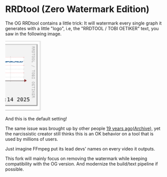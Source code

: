 RRDtool (Zero Watermark Edition)
===================================

The OG RRDtool contains a little trick: It will watermark every single graph it generates with a little "logo", i.e, the "RRDTOOL / TOBI OETIKER" text, you saw in the following image.

![Watermarked Image](.github/watermark.png "Watermarked Image")

And this is the default setting!

The same issue was brought up by other people [19 years ago](https://rachaelandtom.info/content/removing-text-rrdtool)([Archive](https://web.archive.org/web/20250815231209/https://rachaelandtom.info/content/removing-text-rrdtool)), yet the narcissistic creator still thinks this is an OK behavior on a tool that is used by millions of users.

Just imagine FFmpeg put its lead devs' names on every video it outputs.

This fork will mainly focus on removing the watermark while keeping compatibility with the OG version. And modernize the build/text pipeline if possible.
